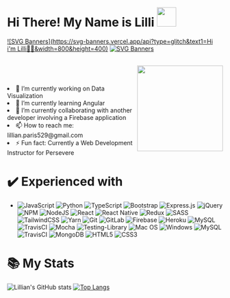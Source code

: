 # Hi There! My Name is Lilli <img src="https://user-images.githubusercontent.com/62733242/137552308-1d2efdf4-0b75-4614-bf67-aeba1c590e94.gif" width="45 px" />

[![SVG Banners](https://svg-banners.vercel.app/api?type=glitch&text1=Hi i'm Lilli👩‍💻&width=800&height=400)](https://github.com/Akshay090/svg-banners)
[![SVG Banners](https://svg-banners.vercel.app/api?type=glitch&text1=glitch🤹&width=800&height=400)](https://github.com/Akshay090/svg-banners)



<br>
<img align="right" src="https://user-images.githubusercontent.com/62733242/137552928-6c41f820-5e95-4b42-919e-375b7ca37afb.gif" width="200" />
<p aligh="left"></br>
<li>🐌 I’m currently working on Data Visualization</li>
<li> 💬 I’m currently learning Angular</li>
<li>👯 I’m currently collaborating with another developer involving a Firebase application</li>
<li>📫 How to reach me: lillian.paris529@gmail.com</li>
<li>⚡ Fun fact: Currently a Web Development Instructor for Persevere</li>
</p>


# ✔️ Experienced with 

 - ![JavaScript](https://img.shields.io/badge/javascript-%23323330.svg?style=for-the-badge&logo=javascript&logoColor=%23F7DF1E) ![Python](https://img.shields.io/badge/python-3670A0?style=for-the-badge&logo=python&logoColor=ffdd54) 	![TypeScript](https://img.shields.io/badge/typescript-%23007ACC.svg?style=for-the-badge&logo=typescript&logoColor=white)	![Bootstrap](https://img.shields.io/badge/bootstrap-%23563D7C.svg?style=for-the-badge&logo=bootstrap&logoColor=white) 	![Express.js](https://img.shields.io/badge/express.js-%23404d59.svg?style=for-the-badge&logo=express&logoColor=%2361DAFB) 	![jQuery](https://img.shields.io/badge/jquery-%230769AD.svg?style=for-the-badge&logo=jquery&logoColor=white) 	![NPM](https://img.shields.io/badge/NPM-%23000000.svg?style=for-the-badge&logo=npm&logoColor=white) ![NodeJS](https://img.shields.io/badge/node.js-6DA55F?style=for-the-badge&logo=node.js&logoColor=white) 	![React](https://img.shields.io/badge/react-%2320232a.svg?style=for-the-badge&logo=react&logoColor=%2361DAFB) 	![React Native](https://img.shields.io/badge/react_native-%2320232a.svg?style=for-the-badge&logo=react&logoColor=%2361DAFB) ![Redux](https://img.shields.io/badge/redux-%23593d88.svg?style=for-the-badge&logo=redux&logoColor=white) 	![SASS](https://img.shields.io/badge/SASS-hotpink.svg?style=for-the-badge&logo=SASS&logoColor=white) 	![TailwindCSS](https://img.shields.io/badge/tailwindcss-%2338B2AC.svg?style=for-the-badge&logo=tailwind-css&logoColor=white) 	![Yarn](https://img.shields.io/badge/yarn-%232C8EBB.svg?style=for-the-badge&logo=yarn&logoColor=white) 	![Git](https://img.shields.io/badge/git-%23F05033.svg?style=for-the-badge&logo=git&logoColor=white) 	![GitLab](https://img.shields.io/badge/gitlab-%23181717.svg?style=for-the-badge&logo=gitlab&logoColor=white) 	![Firebase](https://img.shields.io/badge/firebase-%23039BE5.svg?style=for-the-badge&logo=firebase) 	![Heroku](https://img.shields.io/badge/heroku-%23430098.svg?style=for-the-badge&logo=heroku&logoColor=white) 	![MySQL](https://img.shields.io/badge/mysql-%2300f.svg?style=for-the-badge&logo=mysql&logoColor=white) ![TravisCI](https://img.shields.io/badge/travisci-%232B2F33.svg?style=for-the-badge&logo=travis&logoColor=white) 	![Mocha](https://img.shields.io/badge/-mocha-%238D6748?style=for-the-badge&logo=mocha&logoColor=white) ![Testing-Library](https://img.shields.io/badge/-TestingLibrary-%23E33332?style=for-the-badge&logo=testing-library&logoColor=white) ![Mac OS](https://img.shields.io/badge/mac%20os-000000?style=for-the-badge&logo=macos&logoColor=F0F0F0) 	![Windows](https://img.shields.io/badge/Windows-0078D6?style=for-the-badge&logo=windows&logoColor=white) ![MySQL](https://img.shields.io/badge/mysql-%2300f.svg?style=for-the-badge&logo=mysql&logoColor=white) ![TravisCI](https://img.shields.io/badge/travisci-%232B2F33.svg?style=for-the-badge&logo=travis&logoColor=white) ![MongoDB](https://img.shields.io/badge/MongoDB-%234ea94b.svg?style=for-the-badge&logo=mongodb&logoColor=white) ![HTML5](https://img.shields.io/badge/html5-%23E34F26.svg?style=for-the-badge&logo=html5&logoColor=white) ![CSS3](https://img.shields.io/badge/css3-%231572B6.svg?style=for-the-badge&logo=css3&logoColor=white)

# 	📚 My Stats
![Lillian's GitHub stats](https://github-readme-stats.vercel.app/api?username=lillianparis&show_icons=true&theme=blueberry)
[![Top Langs](https://github-readme-stats.vercel.app/api/top-langs/?username=lillianparis&layout=compact)](https://github.com/lillianparis/github-readme-stats)








